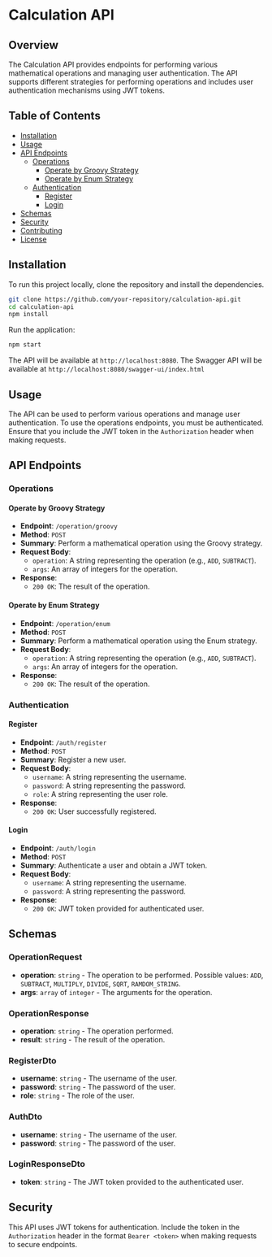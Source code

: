 # Calculation API

## Overview

The Calculation API provides endpoints for performing various mathematical operations and managing user authentication. The API supports different strategies for performing operations and includes user authentication mechanisms using JWT tokens.

## Table of Contents

- [Installation](#installation)
- [Usage](#usage)
- [API Endpoints](#api-endpoints)
  - [Operations](#operations)
    - [Operate by Groovy Strategy](#operate-by-groovy-strategy)
    - [Operate by Enum Strategy](#operate-by-enum-strategy)
  - [Authentication](#authentication)
    - [Register](#register)
    - [Login](#login)
- [Schemas](#schemas)
- [Security](#security)
- [Contributing](#contributing)
- [License](#license)

## Installation

To run this project locally, clone the repository and install the dependencies.

```bash
git clone https://github.com/your-repository/calculation-api.git
cd calculation-api
npm install
```

Run the application:

```bash
npm start
```

The API will be available at `http://localhost:8080`.
The Swagger API will be available at `http://localhost:8080/swagger-ui/index.html`

## Usage

The API can be used to perform various operations and manage user authentication. To use the operations endpoints, you must be authenticated. Ensure that you include the JWT token in the `Authorization` header when making requests.

## API Endpoints

### Operations

#### Operate by Groovy Strategy

- **Endpoint**: `/operation/groovy`
- **Method**: `POST`
- **Summary**: Perform a mathematical operation using the Groovy strategy.
- **Request Body**:
  - `operation`: A string representing the operation (e.g., `ADD`, `SUBTRACT`).
  - `args`: An array of integers for the operation.
- **Response**:
  - `200 OK`: The result of the operation.

#### Operate by Enum Strategy

- **Endpoint**: `/operation/enum`
- **Method**: `POST`
- **Summary**: Perform a mathematical operation using the Enum strategy.
- **Request Body**:
  - `operation`: A string representing the operation (e.g., `ADD`, `SUBTRACT`).
  - `args`: An array of integers for the operation.
- **Response**:
  - `200 OK`: The result of the operation.

### Authentication

#### Register

- **Endpoint**: `/auth/register`
- **Method**: `POST`
- **Summary**: Register a new user.
- **Request Body**:
  - `username`: A string representing the username.
  - `password`: A string representing the password.
  - `role`: A string representing the user role.
- **Response**:
  - `200 OK`: User successfully registered.

#### Login

- **Endpoint**: `/auth/login`
- **Method**: `POST`
- **Summary**: Authenticate a user and obtain a JWT token.
- **Request Body**:
  - `username`: A string representing the username.
  - `password`: A string representing the password.
- **Response**:
  - `200 OK`: JWT token provided for authenticated user.

## Schemas

### OperationRequest

- **operation**: `string` - The operation to be performed. Possible values: `ADD`, `SUBTRACT`, `MULTIPLY`, `DIVIDE`, `SQRT`, `RAMDOM_STRING`.
- **args**: `array` of `integer` - The arguments for the operation.

### OperationResponse

- **operation**: `string` - The operation performed.
- **result**: `string` - The result of the operation.

### RegisterDto

- **username**: `string` - The username of the user.
- **password**: `string` - The password of the user.
- **role**: `string` - The role of the user.

### AuthDto

- **username**: `string` - The username of the user.
- **password**: `string` - The password of the user.

### LoginResponseDto

- **token**: `string` - The JWT token provided to the authenticated user.

## Security

This API uses JWT tokens for authentication. Include the token in the `Authorization` header in the format `Bearer <token>` when making requests to secure endpoints.
